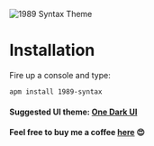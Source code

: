 ![1989 Syntax Theme](https://about.jonathanspeek.com/images/1989.jpg)

# Installation

Fire up a console and type:

```shell
apm install 1989-syntax
```

#### Suggested UI theme: [One Dark UI](https://atom.io/themes/one-dark-ui)

#### Feel free to buy me a coffee [here](https://ko-fi.com/A378OHL) :heart_eyes:

